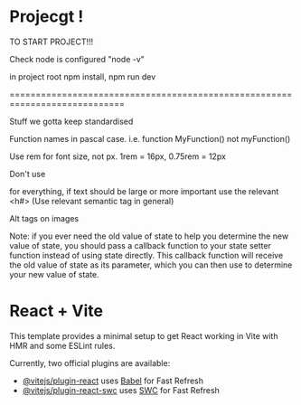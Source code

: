 # Projecgt !

TO START PROJECT!!!

Check node is configured "node -v"

in project root
npm install,
npm run dev

============================================================================

Stuff we gotta keep standardised

Function names in pascal case. i.e. function MyFunction() not myFunction()

Use rem for font size, not px. 1rem = 16px, 0.75rem = 12px

Don't use <p> for everything, if text should be large or more important use the relevant <h#>
(Use relevant semantic tag in general)

Alt tags on images

Note: if you ever need the old value of state to help you determine the new value of state, you should pass a callback function to your state setter function instead of using state directly. This callback function will receive the old value of state as its parameter, which you can then use to determine your new value of state.

# React + Vite

This template provides a minimal setup to get React working in Vite with HMR and some ESLint rules.

Currently, two official plugins are available:

- [@vitejs/plugin-react](https://github.com/vitejs/vite-plugin-react/blob/main/packages/plugin-react/README.md) uses [Babel](https://babeljs.io/) for Fast Refresh
- [@vitejs/plugin-react-swc](https://github.com/vitejs/vite-plugin-react-swc) uses [SWC](https://swc.rs/) for Fast Refresh
